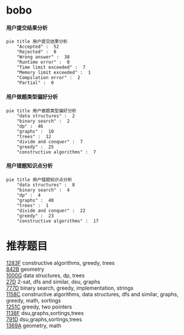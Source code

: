 # bobo

<!-- tabs:start -->



#### **用户提交结果分析**

```mermaid
pie title 用户提交结果分析
    "Accepted" :  52
    "Rejected" :  0
    "Wrong answer" :  38
    "Runtime error" :  0
    "Time limit exceeded" :  7
    "Memory limit exceeded" :  1
    "Compilation error" :  2
    "Partial" :  0
```

#### **用户做题类型偏好分析**

```mermaid
pie title 用户做题类型偏好分析
    "data structures" :  2
    "binary search" :  2
    "dp" :  46
    "graphs" :  10
    "trees" :  12
    "divide and conquer" :  7
    "greedy" :  25
    "constructive algorithms" :  7
```
#### **用户错题知识点分析**

```mermaid
pie title 用户错题知识点分析
    "data structures" :  8
    "binary search" :  4
    "dp" :  4
    "graphs" :  40
    "trees" :  1
    "divide and conquer" :  22
    "greedy" :  23
    "constructive algorithms" :  17
```



<!-- tabs:end -->
# 推荐题目
[1283F](https://codeforces.com/contest/1283/problem/F)		constructive algorithms,
                        greedy,
                        trees		  
[842B](https://codeforces.com/contest/842/problem/B)		geometry		  
[1000G](https://codeforces.com/contest/1000/problem/G)		data structures,
                        dp,
                        trees		  
[27D](https://codeforces.com/contest/27/problem/D)		2-sat,
                        dfs and similar,
                        dsu,
                        graphs		  
[777D](https://codeforces.com/contest/777/problem/D)		binary search,
                        greedy,
                        implementation,
                        strings		  
[1158C](https://codeforces.com/contest/1158/problem/C)		constructive algorithms,
                        data structures,
                        dfs and similar,
                        graphs,
                        greedy,
                        math,
                        sortings		  
[1251C](https://codeforces.com/contest/1251/problem/C)		greedy,
                        two pointers		  
[1138F](https://codeforces.com/contest/1138/problem/F)		dsu,graphs,sortings,trees		  
[791D](https://codeforces.com/contest/791/problem/D)		dsu,graphs,sortings,trees		  
[1369A](https://codeforces.com/contest/1369/problem/A)		geometry,
                        math		  
